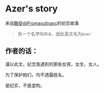 # Azer's story

来自[酷安@Promaxultraoc](http://www.coolapk.com/u/7550901)的初恋故事

> 另一个名字叫`阿泽`，因此英文名为`Azer`

## 作者的话：

谨以此文，纪念我遇到的那些女孩，女生，女人。

为了保护她们，均不透露姓名。

是纪实，不是虚构。
